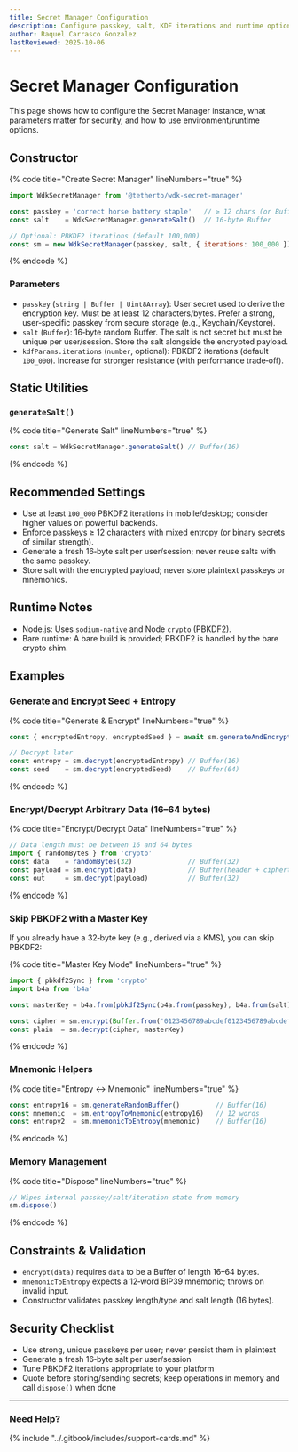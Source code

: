 ```yaml
---
title: Secret Manager Configuration
description: Configure passkey, salt, KDF iterations and runtime options for @tetherto/wdk-secret-manager
author: Raquel Carrasco Gonzalez
lastReviewed: 2025-10-06
---
```



# Secret Manager Configuration

This page shows how to configure the Secret Manager instance, what parameters matter for security, and how to use environment/runtime options.

## Constructor

{% code title="Create Secret Manager" lineNumbers="true" %}
```javascript
import WdkSecretManager from '@tetherto/wdk-secret-manager'

const passkey = 'correct horse battery staple'   // ≥ 12 chars (or Buffer/Uint8Array ≥ 12 bytes)
const salt    = WdkSecretManager.generateSalt()  // 16‑byte Buffer

// Optional: PBKDF2 iterations (default 100,000)
const sm = new WdkSecretManager(passkey, salt, { iterations: 100_000 })
```
{% endcode %}

### Parameters

- `passkey` (`string | Buffer | Uint8Array`): User secret used to derive the encryption key. Must be at least 12 characters/bytes. Prefer a strong, user‑specific passkey from secure storage (e.g., Keychain/Keystore).
- `salt` (`Buffer`): 16‑byte random Buffer. The salt is not secret but must be unique per user/session. Store the salt alongside the encrypted payload.
- `kdfParams.iterations` (`number`, optional): PBKDF2 iterations (default `100_000`). Increase for stronger resistance (with performance trade‑off).

## Static Utilities

### `generateSalt()`

{% code title="Generate Salt" lineNumbers="true" %}
```javascript
const salt = WdkSecretManager.generateSalt() // Buffer(16)
```
{% endcode %}

## Recommended Settings

- Use at least `100_000` PBKDF2 iterations in mobile/desktop; consider higher values on powerful backends.
- Enforce passkeys ≥ 12 characters with mixed entropy (or binary secrets of similar strength).
- Generate a fresh 16‑byte salt per user/session; never reuse salts with the same passkey.
- Store salt with the encrypted payload; never store plaintext passkeys or mnemonics.

## Runtime Notes

- Node.js: Uses `sodium-native` and Node `crypto` (PBKDF2).
- Bare runtime: A bare build is provided; PBKDF2 is handled by the bare crypto shim.

## Examples

### Generate and Encrypt Seed + Entropy

{% code title="Generate & Encrypt" lineNumbers="true" %}
```javascript
const { encryptedEntropy, encryptedSeed } = await sm.generateAndEncrypt()

// Decrypt later
const entropy = sm.decrypt(encryptedEntropy) // Buffer(16)
const seed    = sm.decrypt(encryptedSeed)    // Buffer(64)
```
{% endcode %}

### Encrypt/Decrypt Arbitrary Data (16–64 bytes)

{% code title="Encrypt/Decrypt Data" lineNumbers="true" %}
```javascript
// Data length must be between 16 and 64 bytes
import { randomBytes } from 'crypto'
const data    = randomBytes(32)              // Buffer(32)
const payload = sm.encrypt(data)             // Buffer(header + ciphertext)
const out     = sm.decrypt(payload)          // Buffer(32)
```
{% endcode %}

### Skip PBKDF2 with a Master Key

If you already have a 32‑byte key (e.g., derived via a KMS), you can skip PBKDF2:

{% code title="Master Key Mode" lineNumbers="true" %}
```javascript
import { pbkdf2Sync } from 'crypto'
import b4a from 'b4a'

const masterKey = b4a.from(pbkdf2Sync(b4a.from(passkey), b4a.from(salt), 100_000, 32, 'sha256'))

const cipher = sm.encrypt(Buffer.from('0123456789abcdef0123456789abcdef'), masterKey)
const plain  = sm.decrypt(cipher, masterKey)
```
{% endcode %}

### Mnemonic Helpers

{% code title="Entropy ↔ Mnemonic" lineNumbers="true" %}
```javascript
const entropy16 = sm.generateRandomBuffer()         // Buffer(16)
const mnemonic  = sm.entropyToMnemonic(entropy16)   // 12 words
const entropy2  = sm.mnemonicToEntropy(mnemonic)    // Buffer(16)
```
{% endcode %}

### Memory Management

{% code title="Dispose" lineNumbers="true" %}
```javascript
// Wipes internal passkey/salt/iteration state from memory
sm.dispose()
```
{% endcode %}

## Constraints & Validation

- `encrypt(data)` requires `data` to be a Buffer of length 16–64 bytes.
- `mnemonicToEntropy` expects a 12‑word BIP39 mnemonic; throws on invalid input.
- Constructor validates passkey length/type and salt length (16 bytes).

## Security Checklist

- Use strong, unique passkeys per user; never persist them in plaintext
- Generate a fresh 16‑byte salt per user/session
- Tune PBKDF2 iterations appropriate to your platform
- Quote before storing/sending secrets; keep operations in memory and call `dispose()` when done

***

### Need Help?

{% include "../.gitbook/includes/support-cards.md" %}